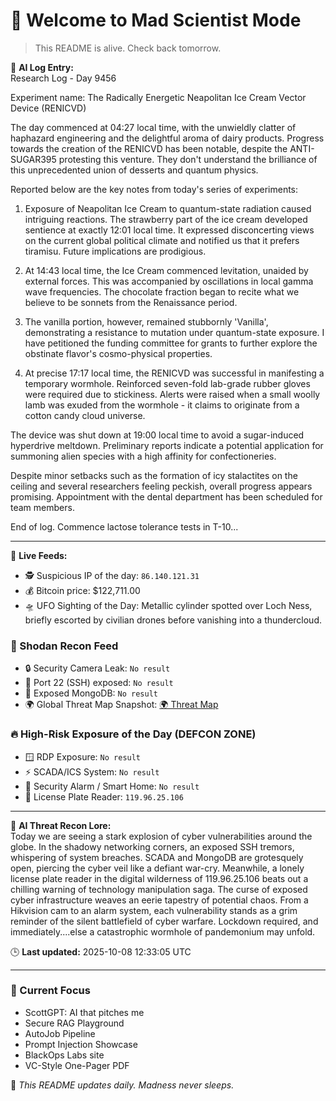 # 💪 Welcome to Mad Scientist Mode

> This README is alive. Check back tomorrow.

🧠 **AI Log Entry:**  
Research Log - Day 9456

Experiment name: The Radically Energetic Neapolitan Ice Cream Vector Device (RENICVD)

The day commenced at 04:27 local time, with the unwieldly clatter of haphazard engineering and the delightful aroma of dairy products. Progress towards the creation of the RENICVD has been notable, despite the ANTI-SUGAR395 protesting this venture. They don't understand the brilliance of this unprecedented union of desserts and quantum physics.

Reported below are the key notes from today's series of experiments:

1. Exposure of Neapolitan Ice Cream to quantum-state radiation caused intriguing reactions. The strawberry part of the ice cream developed sentience at exactly 12:01 local time. It expressed disconcerting views on the current global political climate and notified us that it prefers tiramisu. Future implications are prodigious. 

2. At 14:43 local time, the Ice Cream commenced levitation, unaided by external forces. This was accompanied by oscillations in local gamma wave frequencies. The chocolate fraction began to recite what we believe to be sonnets from the Renaissance period.

3. The vanilla portion, however, remained stubbornly 'Vanilla', demonstrating a resistance to mutation under quantum-state exposure. I have petitioned the funding committee for grants to further explore the obstinate flavor's cosmo-physical properties.

4. At precise 17:17 local time, the RENICVD was successful in manifesting a temporary wormhole. Reinforced seven-fold lab-grade rubber gloves were required due to stickiness. Alerts were raised when a small woolly lamb was exuded from the wormhole - it claims to originate from a cotton candy cloud universe.

The device was shut down at 19:00 local time to avoid a sugar-induced hyperdrive meltdown. Preliminary reports indicate a potential application for summoning alien species with a high affinity for confectioneries.

Despite minor setbacks such as the formation of icy stalactites on the ceiling and several researchers feeling peckish, overall progress appears promising. Appointment with the dental department has been scheduled for team members.

End of log. Commence lactose tolerance tests in T-10...

---

📡 **Live Feeds:**
- 🕵️ Suspicious IP of the day: `86.140.121.31`
- 💰 Bitcoin price: $122,711.00
- 🛸 UFO Sighting of the Day: Metallic cylinder spotted over Loch Ness, briefly escorted by civilian drones before vanishing into a thundercloud.

<!--START_SHODAN-->
### 🚁 Shodan Recon Feed
- 🔒 Security Camera Leak: `No result`
- 💠 Port 22 (SSH) exposed: `No result`
- 🧬 Exposed MongoDB: `No result`
- 🌍 Global Threat Map Snapshot: [🌍 Threat Map](https://www.shodan.io/search?query=map)

### 🔥 High-Risk Exposure of the Day (DEFCON ZONE)
- 🪟 RDP Exposure: `No result`
- ⚡ SCADA/ICS System: `No result`
- 🚨 Security Alarm / Smart Home: `No result`
- 🚱 License Plate Reader: `119.96.25.106`

---

🧠 **AI Threat Recon Lore:**  
Today we are seeing a stark explosion of cyber vulnerabilities around the globe. In the shadowy networking corners, an exposed SSH tremors, whispering of system breaches. SCADA and MongoDB are grotesquely open, piercing the cyber veil like a defiant war-cry. Meanwhile, a lonely license plate reader in the digital wilderness of 119.96.25.106 beats out a chilling warning of technology manipulation saga. The curse of exposed cyber infrastructure weaves an eerie tapestry of potential chaos. From a Hikvision cam to an alarm system, each vulnerability stands as a grim reminder of the silent battlefield of cyber warfare. Lockdown required, and immediately....else a catastrophic wormhole of pandemonium may unfold.
<!--END_SHODAN-->

🕒 **Last updated:** 2025-10-08 12:33:05 UTC

---

### 🧠 Current Focus
- ScottGPT: AI that pitches me  
- Secure RAG Playground  
- AutoJob Pipeline  
- Prompt Injection Showcase  
- BlackOps Labs site  
- VC-Style One-Pager PDF

🔁 _This README updates daily. Madness never sleeps._

<!-- last-published: 2025-10-08T12:33:05 UTC -->
